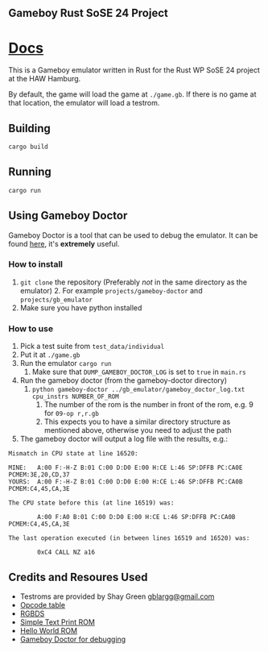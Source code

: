 ## Gameboy Rust SoSE 24 Project

# [Docs](https://haw-rust-sose24.github.io/gb_emulator/)

This is a Gameboy emulator written in Rust for the Rust WP SoSE 24 project at the HAW Hamburg.

By default, the game will load the game at `./game.gb`. If there is no game at that location, the emulator will load a testrom.

## Building

```bash
cargo build
```

## Running

```bash
cargo run
```

## Using Gameboy Doctor

Gameboy Doctor is a tool that can be used to debug the emulator. It can be found [here](https://github.com/robert/gameboy-doctor), it's **extremely** useful.

### How to install

1. `git clone` the repository (Preferably *not* in the same directory as the emulator)
    2. For example `projects/gameboy-doctor` and `projects/gb_emulator`	
2. Make sure you have python installed

### How to use

1. Pick a test suite from `test_data/individual`
2. Put it at `./game.gb`
3. Run the emulator `cargo run`
    1. Make sure that `DUMP_GAMEBOY_DOCTOR_LOG` is set to `true` in `main.rs`
4. Run the gameboy doctor (from the gameboy-doctor directory)
    1. `python gameboy-doctor ../gb_emulator/gameboy_doctor_log.txt cpu_instrs NUMBER_OF_ROM`
        1. The number of the rom is the number in front of the rom, e.g. 9 for `09-op r,r.gb`
        1. This expects you to have a similar directory structure as mentioned above, otherwise you need to adjust the path
5. The gameboy doctor will output a log file with the results, e.g.:

```
Mismatch in CPU state at line 16520:

MINE:   A:00 F:-H-Z B:01 C:00 D:D0 E:00 H:CE L:46 SP:DFFB PC:CA0E PCMEM:3E,20,CD,37
YOURS:  A:00 F:-H-Z B:01 C:00 D:D0 E:00 H:CE L:46 SP:DFFB PC:CA0B PCMEM:C4,45,CA,3E

The CPU state before this (at line 16519) was:

        A:00 F:A0 B:01 C:00 D:D0 E:00 H:CE L:46 SP:DFFB PC:CA0B PCMEM:C4,45,CA,3E

The last operation executed (in between lines 16519 and 16520) was:

        0xC4 CALL NZ a16
```

## Credits and Resoures Used

- Testroms are provided by Shay Green <gblargg@gmail.com>
- [Opcode table](https://gbdev.io/gb-opcodes//optables/)
- [RGBDS](https://rgbds.gbdev.io/docs/v0.7.0/gbz80.7)
- [Simple Text Print ROM](https://github.com/ISSOtm/gb-vwf?tab=readme-ov-file)
- [Hello World ROM](https://gbdev.io/rgbds-live/)
- [Gameboy Doctor for debugging](https://github.com/robert/gameboy-doctor)